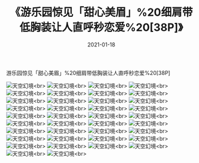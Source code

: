 ﻿---
layout: post
title: 《游乐园惊见「甜心美眉」%20细肩带低胸装让人直呼秒恋爱%20[38P]》
date: 2021-01-18
img: http://photo.orgx.cf/性感/2021/游乐园惊见「甜心美眉」%20细肩带低胸装让人直呼秒恋爱%20[38P]/000.jpg
tags: [美女,性感,泳衣]
---

游乐园惊见「甜心美眉」%20细肩带低胸装让人直呼秒恋爱%20[38P]



![天空幻境](http://photo.orgx.cf/性感/2021/游乐园惊见「甜心美眉」%20细肩带低胸装让人直呼秒恋爱%20[38P]/001.jpg''天空幻境'')<br>
![天空幻境](http://photo.orgx.cf/性感/2021/游乐园惊见「甜心美眉」%20细肩带低胸装让人直呼秒恋爱%20[38P]/002.jpg''天空幻境'')<br>
![天空幻境](http://photo.orgx.cf/性感/2021/游乐园惊见「甜心美眉」%20细肩带低胸装让人直呼秒恋爱%20[38P]/003.jpg''天空幻境'')<br>
![天空幻境](http://photo.orgx.cf/性感/2021/游乐园惊见「甜心美眉」%20细肩带低胸装让人直呼秒恋爱%20[38P]/004.jpg''天空幻境'')<br>
![天空幻境](http://photo.orgx.cf/性感/2021/游乐园惊见「甜心美眉」%20细肩带低胸装让人直呼秒恋爱%20[38P]/005.jpg''天空幻境'')<br>
![天空幻境](http://photo.orgx.cf/性感/2021/游乐园惊见「甜心美眉」%20细肩带低胸装让人直呼秒恋爱%20[38P]/006.jpg''天空幻境'')<br>
![天空幻境](http://photo.orgx.cf/性感/2021/游乐园惊见「甜心美眉」%20细肩带低胸装让人直呼秒恋爱%20[38P]/007.jpg''天空幻境'')<br>
![天空幻境](http://photo.orgx.cf/性感/2021/游乐园惊见「甜心美眉」%20细肩带低胸装让人直呼秒恋爱%20[38P]/008.jpg''天空幻境'')<br>
![天空幻境](http://photo.orgx.cf/性感/2021/游乐园惊见「甜心美眉」%20细肩带低胸装让人直呼秒恋爱%20[38P]/009.jpg''天空幻境'')<br>
![天空幻境](http://photo.orgx.cf/性感/2021/游乐园惊见「甜心美眉」%20细肩带低胸装让人直呼秒恋爱%20[38P]/010.jpg''天空幻境'')<br>
![天空幻境](http://photo.orgx.cf/性感/2021/游乐园惊见「甜心美眉」%20细肩带低胸装让人直呼秒恋爱%20[38P]/011.jpg''天空幻境'')<br>
![天空幻境](http://photo.orgx.cf/性感/2021/游乐园惊见「甜心美眉」%20细肩带低胸装让人直呼秒恋爱%20[38P]/012.jpg''天空幻境'')<br>
![天空幻境](http://photo.orgx.cf/性感/2021/游乐园惊见「甜心美眉」%20细肩带低胸装让人直呼秒恋爱%20[38P]/013.jpg''天空幻境'')<br>
![天空幻境](http://photo.orgx.cf/性感/2021/游乐园惊见「甜心美眉」%20细肩带低胸装让人直呼秒恋爱%20[38P]/014.jpg''天空幻境'')<br>
![天空幻境](http://photo.orgx.cf/性感/2021/游乐园惊见「甜心美眉」%20细肩带低胸装让人直呼秒恋爱%20[38P]/015.jpg''天空幻境'')<br>
![天空幻境](http://photo.orgx.cf/性感/2021/游乐园惊见「甜心美眉」%20细肩带低胸装让人直呼秒恋爱%20[38P]/016.jpg''天空幻境'')<br>
![天空幻境](http://photo.orgx.cf/性感/2021/游乐园惊见「甜心美眉」%20细肩带低胸装让人直呼秒恋爱%20[38P]/017.jpg''天空幻境'')<br>
![天空幻境](http://photo.orgx.cf/性感/2021/游乐园惊见「甜心美眉」%20细肩带低胸装让人直呼秒恋爱%20[38P]/018.jpg''天空幻境'')<br>
![天空幻境](http://photo.orgx.cf/性感/2021/游乐园惊见「甜心美眉」%20细肩带低胸装让人直呼秒恋爱%20[38P]/019.jpg''天空幻境'')<br>
![天空幻境](http://photo.orgx.cf/性感/2021/游乐园惊见「甜心美眉」%20细肩带低胸装让人直呼秒恋爱%20[38P]/020.jpg''天空幻境'')<br>
![天空幻境](http://photo.orgx.cf/性感/2021/游乐园惊见「甜心美眉」%20细肩带低胸装让人直呼秒恋爱%20[38P]/021.jpg''天空幻境'')<br>
![天空幻境](http://photo.orgx.cf/性感/2021/游乐园惊见「甜心美眉」%20细肩带低胸装让人直呼秒恋爱%20[38P]/022.jpg''天空幻境'')<br>
![天空幻境](http://photo.orgx.cf/性感/2021/游乐园惊见「甜心美眉」%20细肩带低胸装让人直呼秒恋爱%20[38P]/023.jpg''天空幻境'')<br>
![天空幻境](http://photo.orgx.cf/性感/2021/游乐园惊见「甜心美眉」%20细肩带低胸装让人直呼秒恋爱%20[38P]/024.jpg''天空幻境'')<br>
![天空幻境](http://photo.orgx.cf/性感/2021/游乐园惊见「甜心美眉」%20细肩带低胸装让人直呼秒恋爱%20[38P]/025.jpg''天空幻境'')<br>
![天空幻境](http://photo.orgx.cf/性感/2021/游乐园惊见「甜心美眉」%20细肩带低胸装让人直呼秒恋爱%20[38P]/026.jpg''天空幻境'')<br>
![天空幻境](http://photo.orgx.cf/性感/2021/游乐园惊见「甜心美眉」%20细肩带低胸装让人直呼秒恋爱%20[38P]/027.jpg''天空幻境'')<br>
![天空幻境](http://photo.orgx.cf/性感/2021/游乐园惊见「甜心美眉」%20细肩带低胸装让人直呼秒恋爱%20[38P]/028.jpg''天空幻境'')<br>
![天空幻境](http://photo.orgx.cf/性感/2021/游乐园惊见「甜心美眉」%20细肩带低胸装让人直呼秒恋爱%20[38P]/029.jpg''天空幻境'')<br>
![天空幻境](http://photo.orgx.cf/性感/2021/游乐园惊见「甜心美眉」%20细肩带低胸装让人直呼秒恋爱%20[38P]/030.jpg''天空幻境'')<br>
![天空幻境](http://photo.orgx.cf/性感/2021/游乐园惊见「甜心美眉」%20细肩带低胸装让人直呼秒恋爱%20[38P]/031.jpg''天空幻境'')<br>
![天空幻境](http://photo.orgx.cf/性感/2021/游乐园惊见「甜心美眉」%20细肩带低胸装让人直呼秒恋爱%20[38P]/032.jpg''天空幻境'')<br>
![天空幻境](http://photo.orgx.cf/性感/2021/游乐园惊见「甜心美眉」%20细肩带低胸装让人直呼秒恋爱%20[38P]/033.jpg''天空幻境'')<br>
![天空幻境](http://photo.orgx.cf/性感/2021/游乐园惊见「甜心美眉」%20细肩带低胸装让人直呼秒恋爱%20[38P]/034.jpg''天空幻境'')<br>
![天空幻境](http://photo.orgx.cf/性感/2021/游乐园惊见「甜心美眉」%20细肩带低胸装让人直呼秒恋爱%20[38P]/035.jpg''天空幻境'')<br>
![天空幻境](http://photo.orgx.cf/性感/2021/游乐园惊见「甜心美眉」%20细肩带低胸装让人直呼秒恋爱%20[38P]/036.jpg''天空幻境'')<br>
![天空幻境](http://photo.orgx.cf/性感/2021/游乐园惊见「甜心美眉」%20细肩带低胸装让人直呼秒恋爱%20[38P]/037.jpg''天空幻境'')<br>
![天空幻境](http://photo.orgx.cf/性感/2021/游乐园惊见「甜心美眉」%20细肩带低胸装让人直呼秒恋爱%20[38P]/038.jpg''天空幻境'')<br>